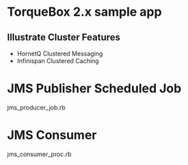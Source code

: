 # TorqueBox 2.x sample app 

## Illustrate Cluster Features
+ HornetQ Clustered Messaging
+ Infinispan Clustered Caching

# JMS Publisher Scheduled Job
jms_producer_job.rb

# JMS Consumer
jms_consumer_proc.rb
